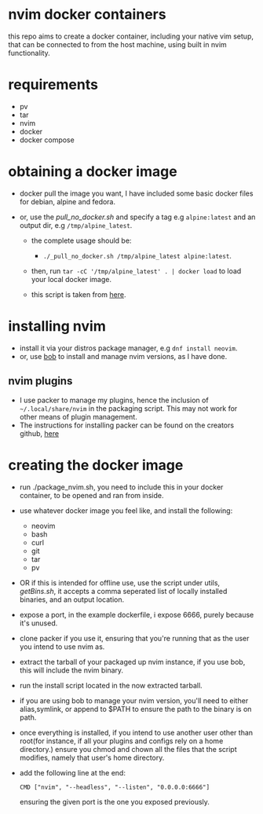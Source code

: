 # nvim docker containers

this repo aims to create a docker container, including your native vim setup,
that can be connected to from the host machine, using built in nvim functionality.

# requirements
- pv
- tar
- nvim
- docker
- docker compose

# obtaining a docker image
- docker pull the image you want, I have included some basic docker files for debian, alpine and fedora.
- or, use the _pull_no_docker.sh_ and specify a tag e.g ```alpine:latest``` and an output dir, e.g ```/tmp/alpine_latest```.

    - the complete usage should be:
        - ```./_pull_no_docker.sh /tmp/alpine_latest alpine:latest```.

    - then, run ```tar -cC '/tmp/alpine_latest' . | docker load``` to load your local docker image.
    - this script is taken from [here](https://raw.githubusercontent.com/moby/moby/master/contrib/download-frozen-image-v2.sh).

# installing nvim
- install it via your distros package manager, e.g ```dnf install neovim```.
- or, use [bob](https://github.com/MordechaiHadad/bob) to install and manage nvim versions, as I have done.

## nvim plugins
- I use packer to manage my plugins, hence the inclusion of ```~/.local/share/nvim``` in the packaging script. This may not work for other means of plugin management.
- The instructions for installing packer can be found on the creators github, [here](https://github.com/wbthomason/packer.nvim)

# creating the docker image
- run ./package_nvim.sh, you need to include this in your docker container, to be opened and ran from inside.
- use whatever docker image you feel like, and install the following:
    - neovim
    - bash
    - curl
    - git
    - tar
    - pv
- OR if this is intended for offline use, use the script under utils, _getBins.sh_, it accepts a comma seperated list of locally installed binaries, and an output location.

- expose a port, in the example dockerfile, i expose 6666, purely because it's unused.
- clone packer if you use it, ensuring that you're running that as the user you intend to use nvim as.
- extract the tarball of your packaged up nvim instance, if you use bob, this will include the nvim binary.
- run the install script located in the now extracted tarball.
- if you are using bob to manage your nvim version, you'll need to either alias,symlink, or append to $PATH to ensure the path to the binary is on path.
- once everything is installed, if you intend to use another user other than root(for instance, if all your plugins and configs rely on a home directory.) ensure you chmod and chown all the files that the script modifies, namely that user's home directory.
- add the following line at the end:

    ```CMD ["nvim", "--headless", "--listen", "0.0.0.0:6666"]```

    ensuring the given port is the one you exposed previously.


